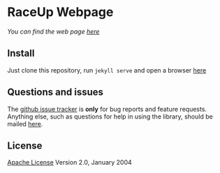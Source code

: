# RaceUp Webpage
*You can find the web page [here](raceup.github.io)*

## Install
Just clone this repository, run ```jekyll serve``` and open a browser [here](http://127.0.0.1:4000/)

## Questions and issues
The [github issue tracker](https://github.com/raceup/raceup.github.io/issues) is **only** for bug reports and feature requests. Anything else, such as questions for help in using the library, should be mailed [here](mailto:info@raceup.it).

## License
[Apache License](http://www.apache.org/licenses/LICENSE-2.0) Version 2.0, January 2004
